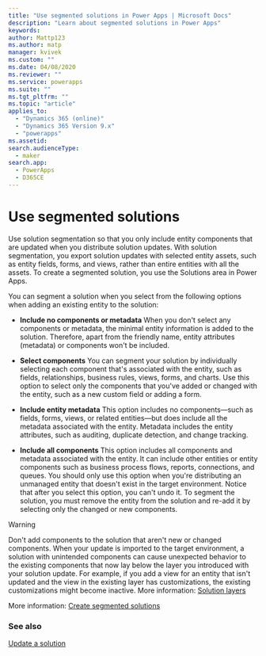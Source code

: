 ```yaml
---
title: "Use segmented solutions in Power Apps | Microsoft Docs"
description: "Learn about segmented solutions in Power Apps"
keywords: 
author: Mattp123
ms.author: matp
manager: kvivek
ms.custom: ""
ms.date: 04/08/2020
ms.reviewer: ""
ms.service: powerapps
ms.suite: ""
ms.tgt_pltfrm: ""
ms.topic: "article"
applies_to: 
  - "Dynamics 365 (online)"
  - "Dynamics 365 Version 9.x"
  - "powerapps"
ms.assetid: 
search.audienceType: 
  - maker
search.app: 
  - PowerApps
  - D365CE
---
```


# Use segmented solutions
Use solution segmentation so that you only include entity components that are
updated when you distribute solution updates. With solution segmentation, you
export solution updates with selected entity assets, such as entity fields,
forms, and views, rather than entire entities with all the assets. To create a
segmented solution, you use the Solutions area in Power Apps.

You can segment a solution when you select from the following options when
adding an existing entity to the solution:

-   **Include no components or metadata**  When you don't select any components or
    metadata, the minimal entity information is added to the solution.
    Therefore, apart from the friendly name, entity attributes (metadata) or
    components won't be included.

-   **Select components**  You can segment your solution by individually selecting
    each component that's associated with the entity, such as fields,
    relationships, business rules, views, forms, and charts. Use this option to
    select only the components that you've added or changed with the entity,
    such as a new custom field or adding a form.

-   **Include entity metadata**  This option includes no components&mdash;such as fields,
    forms, views, or related entities&mdash;but does include all the metadata
    associated with the entity. Metadata includes the entity attributes, such as
    auditing, duplicate detection, and change tracking.

-   **Include all components**  This option includes all components and metadata
    associated with the entity. It can include other entities or entity
    components such as business process flows, reports, connections, and queues.
    You should only use this option when you're distributing an unmanaged
    entity that doesn't exist in the target environment. Notice that after you
    select this option, you can't undo it. To segment the solution, you must
    remove the entity from the solution and re-add it by selecting only the
    changed or new components.

> [!WARNING]
>   Don't add components to the solution that aren't new or changed components.
>   When your update is imported to the target environment, a solution with
>   unintended components can cause unexpected behavior to the existing
>   components that now lay below the layer you introduced with your solution
>   update. For example, if you add a view for an entity that isn't updated and
>   the view in the existing layer has customizations, the existing
>   customizations might become inactive. More information: [Solution layers](solution-layers-alm.md)

More information: [Create segmented solutions](/powerapps/maker/common-data-service/use-segmented-solutions-patches-simplify-updates)

### See also
[Update a solution](update-solutions-alm.md)
